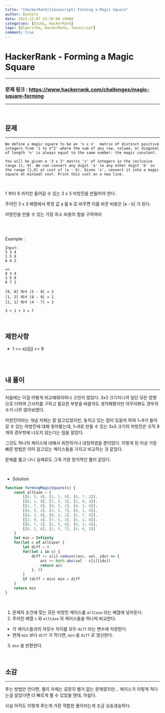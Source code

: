 ```yaml
---
title: "[HackerRank][Javascript] Forming a Magic Square"
author: Bandito
date: 2021-12-07 23:30:00 +0900
categories: [Study, HackerRank]
tags: [Algorithm, HackerRank, Javascript]
comment: true
---
```


# HackerRank - Forming a Magic Square

---

### 문제 링크 : <https://www.hackerrank.com/challenges/magic-square-forming>

---

<br/>

## 문제

---

```
We define a magic square to be an 'n x n'  matrix of distinct positive integers from '1 to n^2' where the sum of any row, column, or diagonal of length 'n' is always equal to the same number: the magic constant.

You will be given a '3 x 3' matrix 's' of integers in the inclusive range [1, 9]. We can convert any digit 'a' to any other digit 'b' in the range [1,9] at cost of |a - b|. Given 's', convert it into a magic square at minimal cost. Print this cost on a new line.
```

<br>

1 부터 9 까지만 들어갈 수 있는 3 x 3 마방진을 만들어야 한다.    

주어진 3 x 3 배열에서 특정 값 a 를 b 로 바꾸면 이를 바꾼 비용은 |a - b| 가 된다.    

마방진을 만들 수 있는 가장 최소 비용의 합을 구하여라

<br/>
<br/>

Example :

```
Input: 
5 3 4
1 5 8
6 4 2

=>
8 3 4
1 5 9
6 7 2

[0, 0] 에서 |5 - 8| = 3
[1, 2] 에서 |8 - 9| = 1
[2, 1] 에서 |4 - 7| = 3

3 + 1 + 3 = 7
```


 
<br/>

## 제한사항

- 1 <= s[i][j] <= 9

<br/>
<br/>

## 내 풀이

---

처음에는 이걸 어떻게 비교해줘야하나 고민이 많았다. 3x3 크기이니까 일단 모든 방향으로 더하여 근사치를 구하고 필요한 부분을 바꿀까도 생각해봤지만 아무리봐도 경우의 수가 너무 많아보였다.    

마방진이라는 개념 자체는 잘 알고있었지만, 놓치고 있는 점이 있을까 하여 1~9가 들어갈 수 있는 마방진에 대해 찾아봤는데, 1~9로 만들 수 있는 3x3 크기의 마방진은 오직 8개의 경우밖에 나오지 않는다는 점을 알았다.   

그것도 하나의 케이스에 대해서 회전하거나 대칭하였을 뿐이었다. 이렇게 된 이상 가장 빠른 방법은 이미 알고있는 케이스들을 가지고 비교하는 것 같았다.   

문제를 풀고 나니 실제로도 그게 가장 정석적인 풀이 같았다.   


<br>


+ Solution 

```javascript
function formingMagicSquare(s) {
    const allCase = [
        [[8, 3, 4], [1, 5, 9], [6, 7, 2]],
        [[6, 1, 8], [7, 5, 3], [2, 9, 4]],
        [[2, 7, 6], [9, 5, 1], [4, 3, 8]],
        [[4, 9, 2], [3, 5, 7], [8, 1, 6]],
        [[4, 3, 8], [9, 5, 1], [2, 7, 6]],
        [[2, 9, 4], [7, 5, 3], [6, 1, 8]],
        [[6, 7, 2], [1, 5, 9], [8, 3, 4]],
        [[8, 1, 6], [3, 5, 7], [4, 9, 2]]
    ]
    let min = Infinity
    for(let c of allCase) {
        let diff = 0
        for(let i in s) {
            diff += s[i].reduce((acc, val, idx) => {
                acc += Math.abs(val - c[i][idx])
                return acc
            }, 0)
        }
        if (diff < min) min = diff 
    }
    return min
}

```

<br>

1. 문제의 조건에 맞는 모든 마방진 케이스를 `allCase` 라는 배열에 넣어둔다.
2. 주어진 배열 `s` 와 `allCase` 의 케이스들을 하나씩 비교한다.   
  + 각 케이스들과의 자릿수 차이를 모두 `diff` 라는 변수에 저장한다.
  + 현재 `min` 보다 `diff` 가 작다면, `min` 을 `diff` 로 갱신한다.
3. `min` 을 반환한다.


<br>


## 소감

---

푸는 방법만 안다면, 풀이 자체는 굉장히 별거 없는 문제였지만... 케이스가 이렇게 적다는걸 알았다면 더 빠르게 풀 수 있었을 텐데, 아쉽다.   

사실 아직도 이렇게 푸는게 가장 적합한 풀이라는게 조금 싱숭생숭하다.    